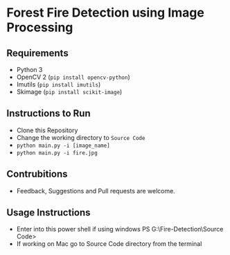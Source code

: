 # Forest Fire Detection using Image Processing

## Requirements
- Python 3
- OpenCV 2 (```pip install opencv-python```)
- Imutils  (```pip install imutils```)
- Skimage   (```pip install scikit-image```)

## Instructions to Run
- Clone this Repository
- Change the working directory to ```Source Code```
- ```python main.py -i [image_name]```
- ```python main.py -i fire.jpg```

## Contrubitions
- Feedback, Suggestions and Pull requests are welcome.

## Usage Instructions
- Enter into this power shell if using windows PS G:\Fire-Detection\Source Code>
- If working on Mac go to Source Code directory from the terminal


   
